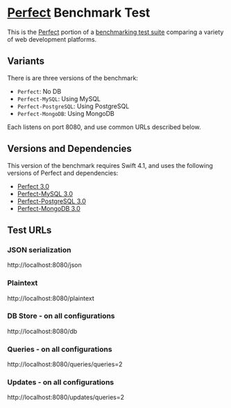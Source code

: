 # [Perfect](https://www.perfect.org) Benchmark Test

This is the [Perfect](https://www.perfect.org) portion of a [benchmarking test suite](https://www.techempower.com/benchmarks/) comparing a variety of web development platforms.

## Variants

There is are three versions of the benchmark:
- `Perfect`: No DB
- `Perfect-MySQL`: Using MySQL
- `Perfect-PostgreSQL`: Using PostgreSQL
- `Perfect-MongoDB`: Using MongoDB

Each listens on port 8080, and use common URLs described below.

## Versions and Dependencies

This version of the benchmark requires Swift 4.1, and uses the following versions of Perfect and dependencies:

- [Perfect 3.0](https://github.com/PerfectlySoft/Perfect-HTTPServer.git)
- [Perfect-MySQL 3.0](https://github.com/PerfectlySoft/Perfect-MySQL.git)
- [Perfect-PostgreSQL 3.0](https://github.com/PerfectlySoft/Perfect-PostgreSQL.git)
- [Perfect-MongoDB 3.0](https://github.com/PerfectlySoft/Perfect-MongoDB.git)

## Test URLs
### JSON serialization

http://localhost:8080/json

### Plaintext

http://localhost:8080/plaintext

### DB Store - on all configurations

http://localhost:8080/db

### Queries - on all configurations

http://localhost:8080/queries/queries=2

### Updates - on all configurations

http://localhost:8080/updates/queries=2